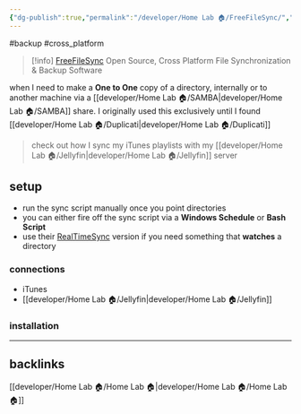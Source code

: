 ```yaml
---
{"dg-publish":true,"permalink":"/developer/Home Lab 🏠/FreeFileSync/","noteIcon":""}
---
```


#backup #cross_platform

> [!info] [FreeFileSync](https://freefilesync.org/)
> Open Source, Cross Platform File Synchronization & Backup Software

when I need to make a **One to One** copy of a directory, internally or to another machine via a [[developer/Home Lab 🏠/SAMBA\|developer/Home Lab 🏠/SAMBA]] share. I originally used this exclusively until I found [[developer/Home Lab 🏠/Duplicati\|developer/Home Lab 🏠/Duplicati]]

> check out how I sync my iTunes playlists with my [[developer/Home Lab 🏠/Jellyfin\|developer/Home Lab 🏠/Jellyfin]] server

## setup
- run the sync script manually once you point directories
- you can either fire off the sync script via a **Windows Schedule** or **Bash Script** 
- use their [RealTimeSync](https://freefilesync.org/manual.php?topic=realtimesync) version if you need something that **watches** a directory 

### connections
- iTunes
- [[developer/Home Lab 🏠/Jellyfin\|developer/Home Lab 🏠/Jellyfin]]

### installation

---
## backlinks
[[developer/Home Lab 🏠/Home Lab 🏠\|developer/Home Lab 🏠/Home Lab 🏠]]